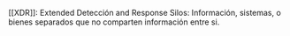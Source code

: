 [[XDR]]: Extended Detección and Response
Silos: Información, sistemas, o bienes separados que no comparten información entre si.